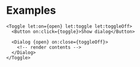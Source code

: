 <script lang="ts">

</script>

<h1>Examples</h1>

```svelte
<Toggle let:on={open} let:toggle let:toggleOff>
  <Button on:click={toggle}>Show dialog</Button>

  <Dialog {open} on:close={toggleOff}>
    <!-- render contents -->
  </Dialog>
</Toggle>
```
